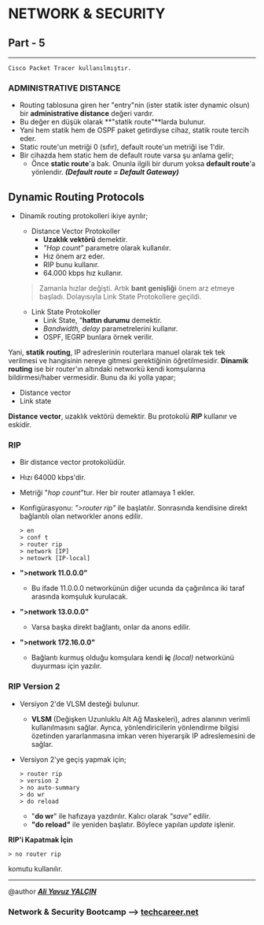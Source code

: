 # NETWORK & SECURITY

## Part - 5
----

	Cisco Packet Tracer kullanılmıştır.

### ADMINISTRATIVE DISTANCE

*	Routing tablosuna giren her "entry"nin (ister statik ister dynamic olsun) bir **administrative distance** değeri vardır.
*	Bu değer en düşük olarak **"statik route"**larda bulunur.
*	Yani hem statik hem de OSPF paket getirdiyse cihaz, statik route tercih eder.
*	Static route'un metriği 0 (sıfır), default route'un metriği ise 1'dir.
*	Bir cihazda hem static hem de default route varsa şu anlama gelir;
	*	Önce **static route**'a bak. Onunla ilgili bir durum yoksa **default route**'a yönlendir. ***(Default route = Default Gateway)***

## Dynamic Routing Protocols

*	Dinamik routing protokolleri ikiye ayrılır;
	*	Distance Vector Protokoller
		*	**Uzaklık vektörü** demektir.
		*	*"Hop count"* parametre olarak kullanılır.
		*	Hız önem arz eder.
		*	RIP bunu kullanır.
		*	64.000 kbps hız kullanır.

	>Zamanla hızlar değişti. Artık **bant genişliği** önem arz etmeye başladı. Dolayısıyla Link State Protokollere geçildi.

	*	Link State Protokoller
		*	Link State, "**hattın durumu** demektir.
		*	*Bandwidth, delay* parametrelerini kullanır.
		*	OSPF, IEGRP bunlara örnek verilir.

Yani, **statik routing**, IP adreslerinin routerlara manuel olarak tek tek verilmesi ve hangisinin nereye gitmesi gerektiğinin öğretilmesidir.
**Dinamik routing** ise bir router'ın altındaki networkü kendi komşularına bildirmesi/haber vermesidir. Bunu da iki yolla yapar;

-	Distance vector
-	Link state


**Distance vector**, uzaklık vektörü demektir. Bu protokolü ***RIP*** kullanır ve eskidir.

### RIP

*	Bir distance vector protokolüdür.
*	Hızı 64000 kbps'dir.
*	Metriği "*hop count*"tur. Her bir router atlamaya 1 ekler.
*	Konfigürasyonu: *">router rip"* ile başlatılır. Sonrasında kendisine direkt bağlantılı olan networkler anons edilir.

		> en
		> conf t
		> router rip
		> network [IP]
		> netowrk [IP-local]

*	**">network 11.0.0.0"**
	*	Bu ifade 11.0.0.0 networkünün diğer ucunda da çağırılınca iki taraf arasında komşuluk kurulacak.
*	**">network 13.0.0.0"**
	*	Varsa başka direkt bağlantı, onlar da anons edilir.

*	**">network 172.16.0.0"**
	*	Bağlantı kurmuş olduğu komşulara kendi **iç** *(local)* networkünü duyurması için yazılır.

### RIP Version 2

*	Versiyon 2'de VLSM desteği bulunur.
	*	**VLSM** (Değişken Uzunluklu Alt Ağ Maskeleri), adres alanının verimli kullanılmasını sağlar. Ayrıca, yönlendiricilerin yönlendirme bilgisi özetinden yararlanmasına imkan veren hiyerarşik IP adreslemesini de sağlar.

*	Versiyon 2'ye geçiş yapmak için;

    	> router rip
    	> version 2
    	> no auto-summary
    	> do wr
    	> do reload
	*	"**do wr**" ile hafızaya yazdırılır. Kalıcı olarak *"save"* edilir.
	*	**"do reload"** ile yeniden başlatır. Böylece yapılan *update* işlenir.

**RIP'i Kapatmak İçin**

	> no router rip
komutu kullanılır.	



---

@author ***[Ali Yavuz YALÇIN](https://www.linkedin.com/in/ali-yavuz-yalcin/)***

### Network & Security Bootcamp --> [techcareer.net](https://www.techcareer.net/en)